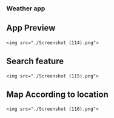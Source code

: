 ### Weather app

## App Preview
    <img src="./Screenshot (114).png">

## Search feature
    <img src="./Screenshot (115).png">

## Map According to location 
    <img src="./Screenshot (116).png">